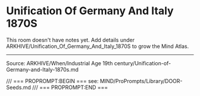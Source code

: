 # Unification Of Germany And Italy 1870S

This room doesn't have notes yet. Add details under ARKHIVE/Unification_Of_Germany_And_Italy_1870S to grow the Mind Atlas.

---
Source: ARKHIVE/When/Industrial Age 19th century/Unification-of-Germany-and-Italy-1870s.md

/// === PROPROMPT:BEGIN ===
see: MIND/ProPrompts/Library/DOOR-Seeds.md
/// === PROPROMPT:END ===
